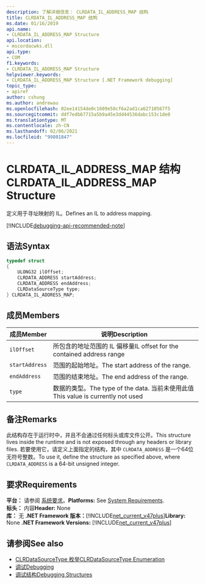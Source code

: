 ```yaml
---
description: 了解详细信息： CLRDATA_IL_ADDRESS_MAP 结构
title: CLRDATA_IL_ADDRESS_MAP 结构
ms.date: 01/16/2019
api.name:
- CLRDATA_IL_ADDRESS_MAP Structure
api.location:
- mscordacwks.dll
api.type:
- COM
f1.keywords:
- CLRDATA_IL_ADDRESS_MAP Structure
helpviewer.keywords:
- CLRDATA_IL_ADDRESS_MAP Structure [.NET Framework debugging]
topic_type:
- apiref
author: cshung
ms.author: andrewau
ms.openlocfilehash: 02ee14154de0c1609e58cf6a2ad1ca62710567f5
ms.sourcegitcommit: ddf7edb67715a5b9a45e3dd44536dabc153c1de0
ms.translationtype: MT
ms.contentlocale: zh-CN
ms.lasthandoff: 02/06/2021
ms.locfileid: "99801847"
---
```

# <a name="clrdata_il_address_map-structure"></a><span data-ttu-id="4fc28-103">CLRDATA_IL_ADDRESS_MAP 结构</span><span class="sxs-lookup"><span data-stu-id="4fc28-103">CLRDATA_IL_ADDRESS_MAP Structure</span></span>

<span data-ttu-id="4fc28-104">定义用于寻址映射的 IL。</span><span class="sxs-lookup"><span data-stu-id="4fc28-104">Defines an IL to address mapping.</span></span>

[!INCLUDE[debugging-api-recommended-note](../../../../includes/debugging-api-recommended-note.md)]

## <a name="syntax"></a><span data-ttu-id="4fc28-105">语法</span><span class="sxs-lookup"><span data-stu-id="4fc28-105">Syntax</span></span>

```cpp
typedef struct
{
    ULONG32 ilOffset;
    CLRDATA_ADDRESS startAddress;
    CLRDATA_ADDRESS endAddress;
    CLRDataSourceType type;
} CLRDATA_IL_ADDRESS_MAP;
```

## <a name="members"></a><span data-ttu-id="4fc28-106">成员</span><span class="sxs-lookup"><span data-stu-id="4fc28-106">Members</span></span>

| <span data-ttu-id="4fc28-107">成员</span><span class="sxs-lookup"><span data-stu-id="4fc28-107">Member</span></span>         | <span data-ttu-id="4fc28-108">说明</span><span class="sxs-lookup"><span data-stu-id="4fc28-108">Description</span></span>                                            |
| -------------- | ------------------------------------------------------ |
| `ilOffset`     | <span data-ttu-id="4fc28-109">所包含的地址范围的 IL 偏移量</span><span class="sxs-lookup"><span data-stu-id="4fc28-109">IL offset for the contained address range</span></span>              |
| `startAddress` | <span data-ttu-id="4fc28-110">范围的起始地址。</span><span class="sxs-lookup"><span data-stu-id="4fc28-110">The start address of the range.</span></span>                        |
| `endAddress`   | <span data-ttu-id="4fc28-111">范围的结束地址。</span><span class="sxs-lookup"><span data-stu-id="4fc28-111">The end address of the range.</span></span>                          |
| `type`         | <span data-ttu-id="4fc28-112">数据的类型。</span><span class="sxs-lookup"><span data-stu-id="4fc28-112">The type of the data.</span></span> <span data-ttu-id="4fc28-113">当前未使用此值</span><span class="sxs-lookup"><span data-stu-id="4fc28-113">This value is currently not used</span></span> |

## <a name="remarks"></a><span data-ttu-id="4fc28-114">备注</span><span class="sxs-lookup"><span data-stu-id="4fc28-114">Remarks</span></span>

<span data-ttu-id="4fc28-115">此结构存在于运行时中，并且不会通过任何标头或库文件公开。</span><span class="sxs-lookup"><span data-stu-id="4fc28-115">This structure lives inside the runtime and is not exposed through any headers or library files.</span></span> <span data-ttu-id="4fc28-116">若要使用它，请定义上面指定的结构，其中 `CLRDATA_ADDRESS` 是一个64位无符号整数。</span><span class="sxs-lookup"><span data-stu-id="4fc28-116">To use it, define the structure as specified above, where `CLRDATA_ADDRESS` is a 64-bit unsigned integer.</span></span>

## <a name="requirements"></a><span data-ttu-id="4fc28-117">要求</span><span class="sxs-lookup"><span data-stu-id="4fc28-117">Requirements</span></span>

<span data-ttu-id="4fc28-118">**平台：** 请参阅 [系统要求](../../get-started/system-requirements.md)。</span><span class="sxs-lookup"><span data-stu-id="4fc28-118">**Platforms:** See [System Requirements](../../get-started/system-requirements.md).</span></span>  
<span data-ttu-id="4fc28-119">**标头：** 内容</span><span class="sxs-lookup"><span data-stu-id="4fc28-119">**Header:** None</span></span>  
<span data-ttu-id="4fc28-120">**库：** 无 **.NET Framework 版本：**[!INCLUDE[net_current_v47plus](../../../../includes/net-current-v47plus.md)]</span><span class="sxs-lookup"><span data-stu-id="4fc28-120">**Library:** None **.NET Framework Versions:** [!INCLUDE[net_current_v47plus](../../../../includes/net-current-v47plus.md)]</span></span>  

## <a name="see-also"></a><span data-ttu-id="4fc28-121">请参阅</span><span class="sxs-lookup"><span data-stu-id="4fc28-121">See also</span></span>

- [<span data-ttu-id="4fc28-122">CLRDataSourceType 枚举</span><span class="sxs-lookup"><span data-stu-id="4fc28-122">CLRDataSourceType Enumeration</span></span>](clrdatasourcetype-enumeration.md)
- [<span data-ttu-id="4fc28-123">调试</span><span class="sxs-lookup"><span data-stu-id="4fc28-123">Debugging</span></span>](index.md)
- [<span data-ttu-id="4fc28-124">调试结构</span><span class="sxs-lookup"><span data-stu-id="4fc28-124">Debugging Structures</span></span>](debugging-structures.md)
